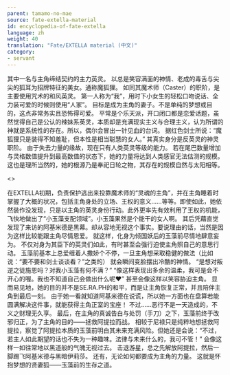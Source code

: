 ```yaml
---
parent: tamamo-no-mae
source: fate-extella-material
id: encyclopedia-of-fate-extella
language: zh
weight: 40
translation: "Fate/EXTELLA material (中文)"
category:
- servant
---
```


其中一名与主角缔结契约的主力英灵。
以总是笑容满面的神情、老成的毒舌与尖尖的狐耳为招牌特征的美女。通称魔狐狸。
如同其魔术师（Caster）的职阶，是主要使用咒术的和风英灵。
第一人称为“我”，用时下小女生的轻松口吻说话、全力装可爱的时候则使用“人家”。
目标是成为主角的妻子。不是单纯的梦想或目的，这点非常务实且恐怖得可爱。
平常是个乐天派，开口闭口都是恋爱话题，虽然觉得自己是公认的辣妹系英灵，本质却是充满现实主义与合理主义，认为所谓的神就是系统性的存在。所以，偶尔会冒出一针见血的台词。
据红色剑士所说：“魔狐狸只是装得不知羞耻，但本性是相当聪慧的女人。”
其真实身分是反英灵的神灵职阶。
由于失去力量的缘故，现在只有人类英灵等级的能力。
若在尾巴数量增加与灵格数值提升到最高数值的状态下，她的力量将达到人类感官无法估测的规模。
这也是理所当然的，她的根源乃是奉祀日轮之物，其存在的规模自然与太阳相等。

<>

在EXTELLA初期，负责保护逃出来投靠魔术师的“灵魂的主角”，并在主角睡着时掌握了大概的状况，包括主角身处的立场、王权的意义……等等。即使如此，她依然装作没发现，只是以主角的英灵身份行动。此外更率先有效利用了王权的机能，飞快地做出了“小玉藻支配领域”。小玉藻果然是个能干的女人啊。
其后凭藉直觉发现了来访的阿基米德是黑幕。却从容地无视这个事实。要说理由的话，当然是因为这样比较能跟主角尽情恩爱。
就这样，化身为倾国妖后的玉藻前尽情地肆意妄为。
不仅对身为其臣下的英灵们如此，有时甚至会强行迫使主角照自己的意思行动。
玉藻前基本上总爱缠着人撒娇个不停，一旦主角想采取稳健的做法（比如说：“要不要和剑士谈谈看？”之类的） 就会瞬间变脸摆出冷酷的神情。
“是想对叛逆之徒施恩吗？对我小玉藻有何不满？”
“像这样表现出多余的温柔，我可是会不开心的喔。我也不知道自己会做出什么呢♥”
甚至会像这样以笑容胁迫主角。
显而易见地，她的目的并不是SE.RA.PH的和平，而是让主角恢复正常，并且陪伴主角到最后一刻。
由于她一看就知道阿基米德在说谎，所以她一方面也在盘算若能圆满解决这件事，就能获得主角正室的宝座！
不过……恶行不是一天造成的，不义之财理无久享。
最后，在主角的真诚告白与处罚（手刀）之下，玉藻前终于改邪归正，为了主角的目的——拯救阿提拉而战。
相较于尼禄只是纯粹地想拯救阿提拉，察觉了阿提拉本质的玉藻前明白其未来充满风险。但她还是会说：“不过，若主人如此期望的话也不失为一种趣味。法律与未来什么的，我可不管！”
会像这样一如往常地以黑道般的气魄无视过去。
击退游星，总之先解放阿提拉，然后一脚踢飞阿基米德与黑暗伊莉莎。
还有，无论如何都要成为主角的力量。
这就是怀抱梦想的贤妻狐——玉藻前的生存之道。
